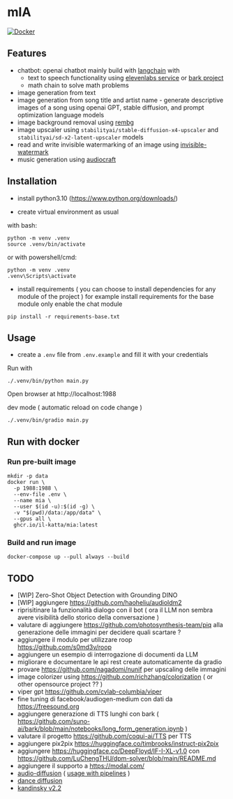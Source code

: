 # mIA

[![Docker](https://github.com/il-katta/mIA/actions/workflows/docker-build.yml/badge.svg)](https://github.com/il-katta/mIA/actions/workflows/docker-build.yml)

## Features

* chatbot: openai chatbot mainly build with [langchain](https://www.langchain.com/) with 
  * text to speech functionality using [elevenlabs service](https://elevenlabs.io/) or [bark project](https://github.com/suno-ai/bark)
  * math chain to solve math problems
* image generation from text
* image generation from song title and artist name - generate descriptive images of a song using openai GPT, stable diffusion, and prompt optimization language models
* image background removal using [rembg](https://github.com/danielgatis/rembg)
* image upscaler using `stabilityai/stable-diffusion-x4-upscaler` and `stabilityai/sd-x2-latent-upscaler` models
* read and write invisible watermarking of an image using [invisible-watermark](https://github.com/ShieldMnt/invisible-watermark) 
* music generation using [audiocraft](https://github.com/facebookresearch/audiocraft) 

## Installation

* install python3.10 (https://www.python.org/downloads/)

* create virtual environment as usual

with bash:
```shell
python -m venv .venv
source .venv/bin/activate
```

or with powershell/cmd:

```shell
python -m venv .venv
.venv\Scripts\activate
```

* install requirements ( you can choose to install dependencies for any module of the project )
    for example install requirements for the base module only enable the chat module
```shell
pip install -r requirements-base.txt
```

## Usage
* create a `.env` file from `.env.example` and fill it with your credentials

Run with
```shell
./.venv/bin/python main.py
```

Open browser at http://localhost:1988

dev mode ( automatic reload on code change )
```shell
./.venv/bin/gradio main.py
```

## Run with docker

### Run pre-built image

```shell
mkdir -p data
docker run \
  -p 1988:1988 \
  --env-file .env \
  --name mia \
  --user $(id -u):$(id -g) \
  -v "$(pwd)/data:/app/data" \
  --gpus all \
  ghcr.io/il-katta/mia:latest
```

### Build and run image

```shell
docker-compose up --pull always --build
```

## TODO
* [WIP] Zero-Shot Object Detection with Grounding DINO
* [WIP] aggiungere https://github.com/haoheliu/audioldm2
* riprisitinare la funzionalità dialogo con il bot ( ora il LLM non sembra avere visibilità dello storico della conversazione )
* valutare di aggiungere https://github.com/photosynthesis-team/piq alla generazione delle immagini per decidere quali scartare ?
* aggiungere il modulo per utilizzare roop https://github.com/s0md3v/roop
* aggiungere un esempio di interrogazione di documenti da LLM 
* migliorare e documentare le api rest create automaticamente da gradio 
* provare https://github.com/nagadomi/nunif per upscaling delle immagini
* image colorizer using https://github.com/richzhang/colorization ( or other opensource project ?? )
* viper gpt https://github.com/cvlab-columbia/viper
* fine tuning di facebook/audiogen-medium con dati da https://freesound.org
* aggiungere generazione di TTS lunghi con bark ( https://github.com/suno-ai/bark/blob/main/notebooks/long_form_generation.ipynb  )
* valutare il progetto https://github.com/coqui-ai/TTS per TTS
* aggiungere pix2pix https://huggingface.co/timbrooks/instruct-pix2pix
* aggiungere https://huggingface.co/DeepFloyd/IF-I-XL-v1.0 con https://github.com/LuChengTHU/dpm-solver/blob/main/README.md
* aggiungere il supporto a https://modal.com/ 
* [audio-diffusion](https://github.com/teticio/audio-diffusion) ( [usage with pipelines](https://huggingface.co/docs/diffusers/main/en/api/pipelines/audio_diffusion) ) 
* [dance diffusion](https://huggingface.co/docs/diffusers/main/en/api/pipelines/dance_diffusion)
* [kandinsky v2.2](https://huggingface.co/docs/diffusers/main/en/api/pipelines/kandinsky_v22)